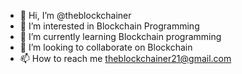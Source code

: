 - 👋 Hi, I’m @theblockchainer
- 👀 I’m interested in Blockchain Programming
- 🌱 I’m currently learning Blockchain programming
- 💞️ I’m looking to collaborate on Blockchain
- 📫 How to reach me theblockchainer21@gmail.com

<!---
theblockchainer/theblockchainer is a ✨ special ✨ repository because its `README.md` (this file) appears on your GitHub profile.
You can click the Preview link to take a look at your changes.
--->
